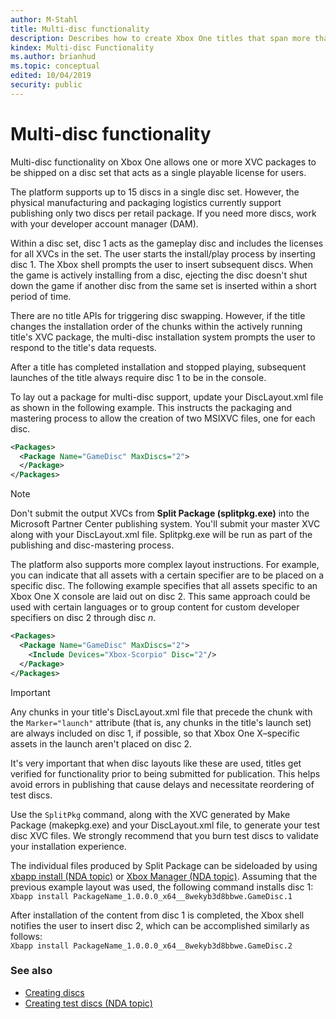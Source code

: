 ```yaml
---
author: M-Stahl
title: Multi-disc functionality
description: Describes how to create Xbox One titles that span more than one disc.
kindex: Multi-disc Functionality
ms.author: brianhud
ms.topic: conceptual
edited: 10/04/2019
security: public
---
```


# Multi-disc functionality
   
  
Multi-disc functionality on Xbox One allows one or more XVC packages to be shipped on a disc set that acts as a single playable license for users.
   
  
The platform supports up to 15 discs in a single disc set. However, the physical manufacturing and packaging logistics currently support publishing only two discs per retail package. If you need more discs, work with your developer account manager (DAM).
   
  
Within a disc set, disc 1 acts as the gameplay disc and includes the licenses for all XVCs in the set. The user starts the install/play process by inserting disc 1. The Xbox shell prompts the user to insert subsequent discs. When the game is actively installing from a disc, ejecting the disc doesn't shut down the game if another disc from the same set is inserted within a short period of time.   
   
  
There are no title APIs for triggering disc swapping. However, if the title changes the installation order of the chunks within the actively running title's XVC package, the multi-disc installation system prompts the user to respond to the title's data requests.   
   
  
After a title has completed installation and stopped playing, subsequent launches of the title always require disc 1 to be in the console.   
   
  
To lay out a package for multi-disc support, update your DiscLayout.xml file as shown in the following example. This instructs the packaging and mastering process to allow the creation of two MSIXVC files, one for each disc.   
   
```xml
<Packages>
  <Package Name="GameDisc" MaxDiscs="2">
  </Package>
</Packages>  
```
   > [!NOTE]
> Don't submit the output XVCs from **Split Package (splitpkg.exe)** into the Microsoft Partner Center publishing system. You'll submit your master XVC along with your DiscLayout.xml file. Splitpkg.exe will be run as part of the publishing and disc-mastering process.
   
  
The platform also supports more complex layout instructions. For example, you can indicate that all assets with a certain specifier are to be placed on a specific disc. The following example specifies that all assets specific to an Xbox One&nbsp;X console are laid out on disc 2. This same approach could be used with certain languages or to group content for custom developer specifiers on disc 2 through disc *n*.
   
```xml
<Packages>
  <Package Name="GameDisc" MaxDiscs="2">
    <Include Devices="Xbox-Scorpio" Disc="2"/>
  </Package>
</Packages>  
```
   > [!IMPORTANT]
> Any chunks in your title's DiscLayout.xml file that precede the chunk with the `Marker="launch"` attribute (that is, any chunks in the title's launch set) are always included on disc 1, if possible, so that Xbox One&nbsp;X&ndash;specific assets in the launch aren't placed on disc 2.
      
   
  
It's very important that when disc layouts like these are used, titles get verified for functionality prior to being submitted for publication. This helps avoid errors in publishing that cause delays and necessitate reordering of test discs.   
   
  
Use the `SplitPkg` command, along with the XVC generated by Make Package (makepkg.exe) and your DiscLayout.xml file, to generate your test disc XVC files. We strongly recommend that you burn test discs to validate your installation experience.    

  
The individual files produced by Split Package can be sideloaded by using [xbapp install (NDA topic)](../tools-console/xbox-tools-and-apis/commandlinetools/xbapp.md) or [Xbox Manager (NDA topic)](../tools-console/xbox-tools-and-apis/xbom/xbom.md). Assuming that the previous example layout was used, the following command installs disc 1:<br/>
`Xbapp install PackageName_1.0.0.0_x64__8wekyb3d8bbwe.GameDisc.1` 
   
  
After installation of the content from disc 1 is completed, the Xbox shell notifies the user to insert disc 2, which can be accomplished similarly as follows:<br/>
`Xbapp install PackageName_1.0.0.0_x64__8wekyb3d8bbwe.GameDisc.2`


### See also

* [Creating discs](creating-discs.md)
* [Creating test discs (NDA topic)](creating-test-compilation-discs.md)